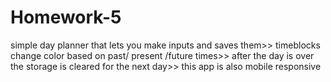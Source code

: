 # Homework-5
simple day planner that lets you make inputs and saves them>>
timeblocks change color based on past/ present /future times>>
after the day is over the storage is cleared for the next day>>
this app is also mobile responsive 
